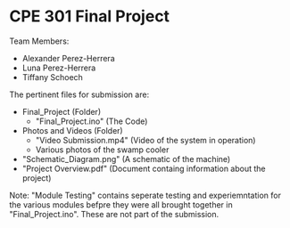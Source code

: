 # CPE 301 Final Project

Team Members:
- Alexander Perez-Herrera
- Luna Perez-Herrera
- Tiffany Schoech

The pertinent files for submission are:
- Final_Project (Folder)
    - "Final_Project.ino" (The Code)
- Photos and Videos (Folder)
    - "Video Submission.mp4" (Video of the system in operation)
    - Various photos of the swamp cooler
- "Schematic_Diagram.png" (A schematic of the machine)
- "Project Overview.pdf" (Document containg information about the project)


Note: "Module Testing" contains seperate testing and experiemntation for the various modules befpre they were all brought together in "Final_Project.ino". These are not part of the submission.